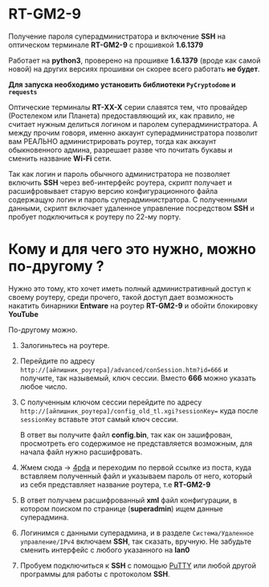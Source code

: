 # RT-GM2-9
Получение пароля суперадминистратора и включение <b>SSH</b> на оптическом терминале <b>RT-GM2-9</b> с прошивкой <b>1.6.1379</b>

Работает на <b>python3</b>, проверено на прошивке <b>1.6.1379</b> (вроде как самой новой) на других версиях прошивки он скорее всего работать <b>не будет</b>.

<b>Для запуска необходимо установить библиотеки `PyCryptodome` и `requests`</b>

Оптические терминалы <b>RT-XX-X</b> серии славятся тем, что провайдер (Ростелеком или Планета) предоставляющий их, как правило, не считает нужным делиться логином и паролем суперадминистратора.
А между прочим говоря, именно аккаунт суперадминистратора позволит вам РЕАЛЬНО администрировать роутер, тогда как аккаунт обыкновенного админа, разрешает разве что почитать букавы и сменить название <b>Wi-Fi</b> сети.


Так как логин и пароль обычного администратора не позволяет включить <b>SSH</b> через веб-интерфейс роутера, скрипт получает и расшифровывает старую версию конфигурационного файла содержащую логин и пароль суперадминистратора.
С полученными данными, скрипт включает удаленное управление посредством <b>SSH</b> и пробует подключиться к роутеру по 22-му порту.

<h1>Кому и для чего это нужно, можно по-другому ?</h1>

Нужно это тому, кто хочет иметь полный административный доступ к своему роутеру, среди прочего, такой доступ дает возможность накатить бинарники <b>Entware</b> на роутер <b>RT-GM2-9</b> и обойти блокировку <b>YouTube</b>

По-другому можно.

1. Залогиньтесь на роутере.
2. Перейдите по адресу `http://[айпишник_роутера]/advanced/conSession.htm?id=666` и получите, так назывемый, ключ сессии. Вместо <b>666</b> можно указать любое число.
3. С полученным ключом сессии перейдите по адресу ` http://[айпишник_роутера]/config_old_tl.xgi?sessionKey=` куда после `sessionKey` вставьте этот самый ключ сессии.

   В ответ вы получите файл <b>config.bin</b>, так как он зашифрован, просмотреть его содержимое не представляется возможным, для начала файл нужно расшифровать.

4. Жмем сюда -> [4pda](https://4pda.to/forum/index.php?showtopic=1033597&st=1720#entry129238664) и переходим по первой ссылке из поста, куда вставляем полученный файл и указываем пароль от него, который из себя представляет название роутера, т.е <b>RT-GM2-9</b>
5. В ответ получаем расшифрованный <b>xml</b> файл конфигурации, в котором поиском по странице (<b>superadmin</b>) ищем данные суперадмина.
6. Логинимся с данными суперадмина, и в разделе `Система/Удаленное управление/IPv4` включаем <b>SSH</b>, так сказать, вручную. Не забудьте сменить интерфейс с любого указанного на <b>lan0</b>
7. Пробуем подключиться к <b>SSH</b> с помощью [PuTTY](https://www.putty.org/) или любой другой программы для работы с протоколом <b>SSH</b>.

